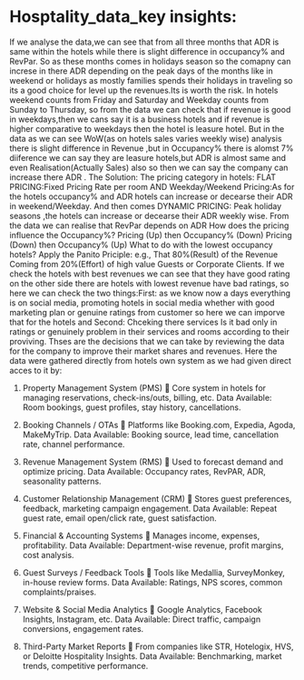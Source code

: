 # Hosptality_data_key insights:
If we analyse the data,we can see that from all three months that ADR is same within the hotels while there is slight difference in occupancy% and RevPar. So as these months comes in holidays season so the comapny can increse in there ADR depending on the peak days of the months like in weekend or holidays as mostly families spends their holidays in traveling so its a good choice for level up the revenues.Its is worth the risk.
In hotels weekend counts from Friday and Saturday and Weekday counts from Sunday to Thursday, so from the data we can check that if revenue is good in weekdays,then we cans say it is a business hotels and if revenue is higher comparative to weekdays then the hotel is leasure hotel. But in the data as we can see WoW(as on hotels sales varies weekly wise) analysis there is slight difference in Revenue ,but in Occupancy% there is alomst 7% diiference we can say they are leasure hotels,but ADR is almost same and even Realisation(Actually Sales) also so then we can say the company can increase there ADR . The Solution: The pricing category in hotels: FLAT PRICING:Fixed Pricing Rate per room AND Weekday/Weekend Pricing:As for the hotels occupancy% and ADR hotels can increase or decearse their ADR in weekend/Weekday. And then comes DYNAMIC PRICING: Peak holiday seasons ,the hotels can increase or decearse their ADR  weekly wise.
From the data we can realise that RevPar depends on ADR
How does the pricing influence the Occupancy%?
Pricing (Up) then Occupancy% (Down)
Pricing (Down) then Occupancy% (Up)
What to do with the lowest occupancy hotels?
Apply the Panito Priciple: e.g., That 80%(Result) of the Revenue Coming from 20%(Effort) of high value Guests or Corporate Clients.
If we check the hotels with best revenues we can see that they have good rating on the other side there are hotels with lowest revenue have bad ratings, so here we can check the two things:First: as we know now a days everything is on social media, promoting hotels in social media whether with good marketing plan or genuine ratings from customer so here we can imporve that for the hotels and Second: Chceking there services Is it bad only in ratings or genuinely problem in their services and rooms according to their proviving. 
Thses are the decisions that we can take by reviewing the data for the company to improve their market shares and revenues.
Here the data were gathered directly from hotels own system as we had given direct acces to it by:
1. Property Management System (PMS)
📌 Core system in hotels for managing reservations, check-ins/outs, billing, etc.
Data Available: Room bookings, guest profiles, stay history, cancellations.

3. Booking Channels / OTAs
📌 Platforms like Booking.com, Expedia, Agoda, MakeMyTrip.
Data Available: Booking source, lead time, cancellation rate, channel performance.

4. Revenue Management System (RMS)
📌 Used to forecast demand and optimize pricing.
Data Available: Occupancy rates, RevPAR, ADR, seasonality patterns.

5. Customer Relationship Management (CRM)
📌 Stores guest preferences, feedback, marketing campaign engagement.
Data Available: Repeat guest rate, email open/click rate, guest satisfaction.

6. Financial & Accounting Systems
📌 Manages income, expenses, profitability.
Data Available: Department-wise revenue, profit margins, cost analysis.

7. Guest Surveys / Feedback Tools
📌 Tools like Medallia, SurveyMonkey, in-house review forms.
Data Available: Ratings, NPS scores, common complaints/praises.

8. Website & Social Media Analytics
📌 Google Analytics, Facebook Insights, Instagram, etc.
Data Available: Direct traffic, campaign conversions, engagement rates.

9. Third-Party Market Reports
📌 From companies like STR, Hotelogix, HVS, or Deloitte Hospitality Insights.
Data Available: Benchmarking, market trends, competitive performance.
